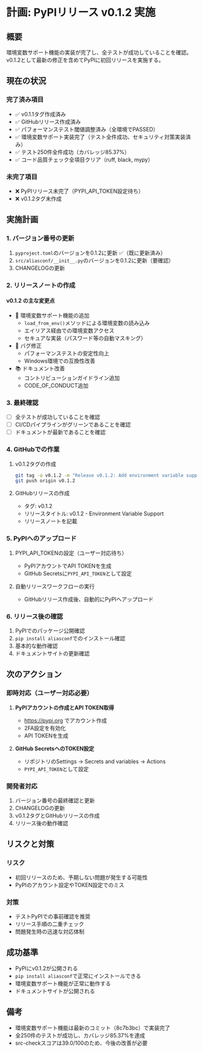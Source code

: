 # 計画: PyPIリリース v0.1.2 実施

## 概要
環境変数サポート機能の実装が完了し、全テストが成功していることを確認。
v0.1.2として最新の修正を含めてPyPIに初回リリースを実施する。

## 現在の状況

### 完了済み項目
- ✅ v0.1.1タグ作成済み
- ✅ GitHubリリース作成済み
- ✅ パフォーマンステスト閾値調整済み（全環境でPASSED）
- ✅ 環境変数サポート実装完了（テスト全件成功、セキュリティ対策実装済み）
- ✅ テスト250件全件成功（カバレッジ85.37%）
- ✅ コード品質チェック全項目クリア（ruff, black, mypy）

### 未完了項目
- ❌ PyPIリリース未完了（PYPI_API_TOKEN設定待ち）
- ❌ v0.1.2タグ未作成

## 実施計画

### 1. バージョン番号の更新
1. `pyproject.toml`のバージョンを0.1.2に更新 ✅（既に更新済み）
2. `src/aliasconf/__init__.py`のバージョンを0.1.2に更新（要確認）
3. CHANGELOGの更新

### 2. リリースノートの作成
#### v0.1.2 の主な変更点
- 🎉 環境変数サポート機能の追加
  - `load_from_env()`メソッドによる環境変数の読み込み
  - エイリアス経由での環境変数アクセス
  - セキュアな実装（パスワード等の自動マスキング）
- 🐛 バグ修正
  - パフォーマンステストの安定性向上
  - Windows環境での互換性改善
- 📚 ドキュメント改善
  - コントリビューションガイドライン追加
  - CODE_OF_CONDUCT追加

### 3. 最終確認
- [ ] 全テストが成功していることを確認
- [ ] CI/CDパイプラインがグリーンであることを確認
- [ ] ドキュメントが最新であることを確認

### 4. GitHubでの作業
1. v0.1.2タグの作成
   ```bash
   git tag -a v0.1.2 -m "Release v0.1.2: Add environment variable support"
   git push origin v0.1.2
   ```

2. GitHubリリースの作成
   - タグ: v0.1.2
   - リリースタイトル: v0.1.2 - Environment Variable Support
   - リリースノートを記載

### 5. PyPIへのアップロード
1. PYPI_API_TOKENの設定（ユーザー対応待ち）
   - PyPIアカウントでAPI TOKENを生成
   - GitHub Secretsに`PYPI_API_TOKEN`として設定

2. 自動リリースワークフローの実行
   - GitHubリリース作成後、自動的にPyPIへアップロード

### 6. リリース後の確認
1. PyPIでのパッケージ公開確認
2. `pip install aliasconf`でのインストール確認
3. 基本的な動作確認
4. ドキュメントサイトの更新確認

## 次のアクション

### 即時対応（ユーザー対応必要）
1. **PyPIアカウントの作成とAPI TOKEN取得**
   - https://pypi.org でアカウント作成
   - 2FA設定を有効化
   - API TOKENを生成

2. **GitHub SecretsへのTOKEN設定**
   - リポジトリのSettings → Secrets and variables → Actions
   - `PYPI_API_TOKEN`として設定

### 開発者対応
1. バージョン番号の最終確認と更新
2. CHANGELOGの更新
3. v0.1.2タグとGitHubリリースの作成
4. リリース後の動作確認

## リスクと対策

### リスク
- 初回リリースのため、予期しない問題が発生する可能性
- PyPIのアカウント設定やTOKEN設定でのミス

### 対策
- テストPyPIでの事前確認を推奨
- リリース手順の二重チェック
- 問題発生時の迅速な対応体制

## 成功基準
- PyPIにv0.1.2が公開される
- `pip install aliasconf`で正常にインストールできる
- 環境変数サポート機能が正常に動作する
- ドキュメントサイトが公開される

## 備考
- 環境変数サポート機能は最新のコミット（8c7b3bc）で実装完了
- 全250件のテストが成功し、カバレッジ85.37%を達成
- src-checkスコアは39.0/100のため、今後の改善が必要